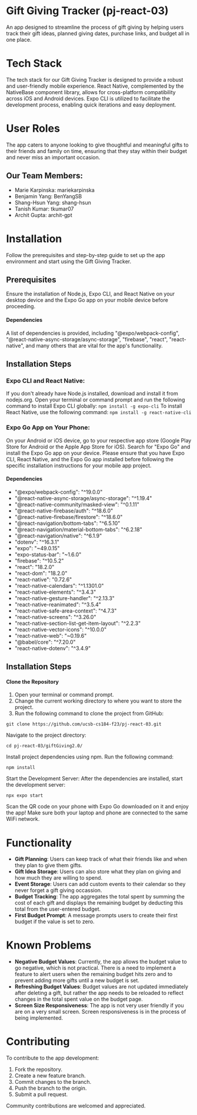 # Gift Giving Tracker (pj-react-03)

An app designed to streamline the process of gift giving by helping users track their gift ideas, planned giving dates, purchase links, and budget all in one place.

# Tech Stack

The tech stack for our Gift Giving Tracker is designed to provide a robust and user-friendly mobile experience. React Native, complemented by the NativeBase component library, allows for cross-platform compatibility across iOS and Android devices. Expo CLI is utilized to facilitate the development process, enabling quick iterations and easy deployment.

# User Roles

The app caters to anyone looking to give thoughtful and meaningful gifts to their friends and family on time, ensuring that they stay within their budget and never miss an important occasion.

## Our Team Members:

- Marie Karpinska: mariekarpinska
- Benjamin Yang: BenYangSB
- Shang-Hsun Yang: shang-hsun
- Tanish Kumar: tkumar07
- Archit Gupta: archit-gpt

# Installation
Follow the prerequisites and step-by-step guide to set up the app environment and start using the Gift Giving Tracker.

## Prerequisites
Ensure the installation of Node.js, Expo CLI, and React Native on your desktop device and the Expo Go app on your mobile device before proceeding.

#### Dependencies
A list of dependencies is provided, including "@expo/webpack-config", "@react-native-async-storage/async-storage", "firebase", "react", "react-native", and many others that are vital for the app's functionality.

## Installation Steps

### Expo CLI and React Native:

If you don't already have Node.js installed, download and install it from nodejs.org.
Open your terminal or command prompt and run the following command to install Expo CLI globally:
`npm install -g expo-cli`
To install React Native, use the following command:
`npm install -g react-native-cli`

### Expo Go App on Your Phone:

On your Android or iOS device, go to your respective app store (Google Play Store for Android or the Apple App Store for iOS).
Search for "Expo Go" and install the Expo Go app on your device.
Please ensure that you have Expo CLI, React Native, and the Expo Go app installed before following the specific installation instructions for your mobile app project.

#### Dependencies
- "@expo/webpack-config": "^19.0.0"
- "@react-native-async-storage/async-storage": "^1.19.4"
- "@react-native-community/masked-view": "^0.1.11"
- "@react-native-firebase/auth": "^18.6.0"
- "@react-native-firebase/firestore": "^18.6.0"
- "@react-navigation/bottom-tabs": "^6.5.10"
- "@react-navigation/material-bottom-tabs": "^6.2.18"
- "@react-navigation/native": "^6.1.9"
- "dotenv": "^16.3.1"
- "expo": "~49.0.15"
- "expo-status-bar": "~1.6.0"
- "firebase": "^10.5.2"
- "react": "18.2.0"
- "react-dom": "18.2.0"
- "react-native": "0.72.6"
- "react-native-calendars": "^1.1301.0"
- "react-native-elements": "^3.4.3"
- "react-native-gesture-handler": "^2.13.3"
- "react-native-reanimated": "^3.5.4"
- "react-native-safe-area-context": "^4.7.3"
- "react-native-screens": "^3.26.0"
- "react-native-section-list-get-item-layout": "^2.2.3"
- "react-native-vector-icons": "^10.0.0"
- "react-native-web": "~0.19.6"
- "@babel/core": "^7.20.0"
- "react-native-dotenv": "^3.4.9"

## Installation Steps

#### Clone the Repository

1. Open your terminal or command prompt.
2. Change the current working directory to where you want to store the project.
3. Run the following command to clone the project from GitHub:

`git clone https://github.com/ucsb-cs184-f23/pj-react-03.git`

Navigate to the project directory:

`cd pj-react-03/giftGiving2.0/`

Install project dependencies using npm. Run the following command:

`npm install`

Start the Development Server:
After the dependencies are installed, start the development server:

`npx expo start `

Scan the QR code on your phone with Expo Go downloaded on it and enjoy the app! Make sure both your laptop and phone are connected to the same WiFi network.

# Functionality

- **Gift Planning**: Users can keep track of what their friends like and when they plan to give them gifts.
- **Gift Idea Storage**: Users can also store what they plan on giving and how much they are willing to spend. 
- **Event Storage**: Users can add custom events to their calendar so they never forget a gift giving occassion.
- **Budget Tracking**: The app aggregates the total spent by summing the cost of each gift and displays the remaining budget by deducting this total from the user-entered budget.
- **First Budget Prompt**: A message prompts users to create their first budget if the value is set to zero.

# Known Problems

- **Negative Budget Values**: Currently, the app allows the budget value to go negative, which is not practical. There is a need to implement a feature to alert users when the remaining budget hits zero and to prevent adding more gifts until a new budget is set.
- **Refreshing Budget Values**: Budget values are not updated immediately after deleting a gift, but rather the app needs to be reloaded to reflect changes in the total spent value on the budget page. 
- **Screen Size Responsiveness**: The app is not very user friendly if you are on a very small screen. Screen responsiveness is in the process of being implemented. 

# Contributing

To contribute to the app development:

1. Fork the repository.
2. Create a new feature branch.
3. Commit changes to the branch.
4. Push the branch to the origin.
5. Submit a pull request.

Community contributions are welcomed and appreciated.
